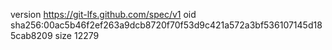version https://git-lfs.github.com/spec/v1
oid sha256:00ac5b46f2ef263a9dcb8720f70f53d9c421a572a3bf536107145d185cab8209
size 12279
